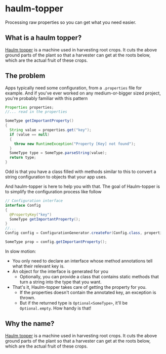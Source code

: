 # haulm-topper
Processing raw properties so you can get what you need easier.

## What is a haulm topper?
 [Haulm topper](https://en.wikipedia.org/wiki/Potato_harvester#Haulm_topper) is a machine used in harvesting root crops. It cuts the above ground parts of the plant so that a harvester can get at the roots below, which are the actual fruit of these crops.

## The problem
Apps typically need some configuration, from a `.properties` file for example. And if you've ever worked on any medium-or-bigger sized project, you're probably familiar with this pattern

```java
Properties properties;
//... read in the properties

SomeType getImportantProperty()
{
  String value = properties.get("key");
  if (value == null)
  { 
    throw new RuntimeException("Property [Key] not found");
  }
  SomeType type = SomeType.parseString(value);
  return type;
}
```

Odd is that you have a class filled with methods similar to this to convert a string configuration to objects that your app uses.

And haulm-topper is here to help you with that. The goal of Haulm-topper is to simplify the configuration process like follow

```java
// Configuration interface
interface Config
{
  @PropertyKey("key")
  SomeType getImportantProperty();
}
//...
Config config = ConfigurationGenerator.createFor(Config.class, properties, SomeType.class);

SomeType prop = config.getImportantProperty();
```

In slow motion:
* You only need to declare an interface whose method annotations tell what their relevant key is.
* An object for the interface is generated for you
  * Optionally, you can provide a class that contains static methods that turn a string into the type that you want.
* That's it, Haulm-topper takes care of getting the property for you.
  * If the properties doesn't contain the annotated key, an exception is thrown.
  * But if the returned type is `Optional<SomeType>`, it'll be `Optional.empty`. How handy is that!
  
## Why the name?
 [Haulm topper](https://en.wikipedia.org/wiki/Potato_harvester#Haulm_topper) is a machine used in harvesting root crops. It cuts the above ground parts of the plant so that a harvester can get at the roots below, which are the actual fruit of these crops.  
